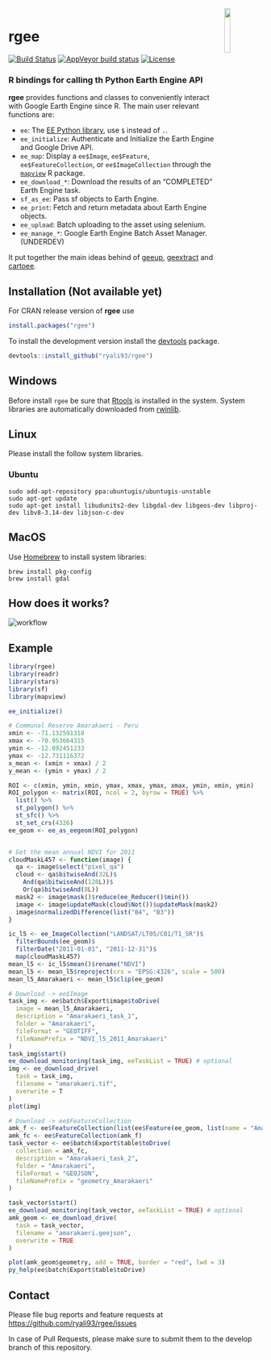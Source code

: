 
<img src="https://raw.githubusercontent.com/ryali93/rgee/master/man/figures/logo.png" align="right" width = 15%/>

# rgee

[![Build
Status](https://travis-ci.org/ryali93/rgee.svg?branch=master)](https://travis-ci.org/ryali93/rgee)
[![AppVeyor build
status](https://ci.appveyor.com/api/projects/status/github/ryali93/rgee?branch=master&svg=true)](https://ci.appveyor.com/project/ryali93/rgee)
[![License](https://img.shields.io/badge/License-Apache%202.0-blue.svg)](https://opensource.org/licenses/Apache-2.0)

### R bindings for calling th Python Earth Engine API

**rgee** provides functions and classes to conveniently interact with
Google Earth Engine since R. The main user relevant functions are:

  - `ee`: The [EE Python
    library](https://github.com/google/earthengine-api), use `$` instead
    of `.`.
  - `ee_initialize`: Authenticate and Initialize the Earth Engine and
    Google Drive API.
  - `ee_map`: Display a `ee$Image`, `ee$Feature`,
    `ee$FeatureCollection`, or `ee$ImageCollection` through the
    [`mapview`](https://github.com/r-spatial/mapview) R package.
  - `ee_download_*`: Download the results of an “COMPLETED” Earth Engine
    task.
  - `sf_as_ee`: Pass sf objects to Earth Engine.
  - `ee_print`: Fetch and return metadata about Earth Engine objects.
  - `ee_upload`: Batch uploading to the asset using selenium.
  - `ee_manage_*`: Google Earth Engine Batch Asset Manager. (UNDERDEV)

It put together the main ideas behind of
[geeup](https://github.com/samapriya/geeup),
[geextract](https://github.com/loicdtx/landsat-extract-gee) and
[cartoee](https://github.com/KMarkert/cartoee).

## Installation (Not available yet)

For CRAN release version of **rgee** use

``` r
install.packages("rgee")
```

To install the development version install the
[devtools](https://cran.r-project.org/package=devtools) package.

``` r
devtools::install_github("ryali93/rgee")
```

## Windows

Before install `rgee` be sure that
[Rtools](https://cran.r-project.org/bin/windows/Rtools/) is installed in
the system. System libraries are automatically downloaded from
[rwinlib](https://github.com/rwinlib/).

## Linux

Please install the follow system libraries.

### Ubuntu

    sudo add-apt-repository ppa:ubuntugis/ubuntugis-unstable
    sudo apt-get update
    sudo apt-get install libudunits2-dev libgdal-dev libgeos-dev libproj-dev libv8-3.14-dev libjson-c-dev

## MacOS

Use [Homebrew](https://brew.sh/) to install system libraries:

    brew install pkg-config
    brew install gdal

## How does it works?

![workflow](https://raw.githubusercontent.com/ryali93/rgee/master/man/figures/rgee.png)

## Example

``` r
library(rgee)
library(readr)
library(stars)
library(sf)
library(mapview)

ee_initialize()

# Communal Reserve Amarakaeri - Peru
xmin <- -71.132591318
xmax <- -70.953664315
ymin <- -12.892451233
ymax <- -12.731116372
x_mean <- (xmin + xmax) / 2
y_mean <- (ymin + ymax) / 2

ROI <- c(xmin, ymin, xmin, ymax, xmax, ymax, xmax, ymin, xmin, ymin)
ROI_polygon <- matrix(ROI, ncol = 2, byrow = TRUE) %>%
  list() %>%
  st_polygon() %>%
  st_sfc() %>%
  st_set_crs(4326)
ee_geom <- ee_as_eegeom(ROI_polygon)


# Get the mean annual NDVI for 2011
cloudMaskL457 <- function(image) {
  qa <- image$select("pixel_qa")
  cloud <- qa$bitwiseAnd(32L)$
    And(qa$bitwiseAnd(128L))$
    Or(qa$bitwiseAnd(8L))
  mask2 <- image$mask()$reduce(ee_Reducer()$min())
  image <- image$updateMask(cloud$Not())$updateMask(mask2)
  image$normalizedDifference(list("B4", "B3"))
}

ic_l5 <- ee_ImageCollection("LANDSAT/LT05/C01/T1_SR")$
  filterBounds(ee_geom)$
  filterDate("2011-01-01", "2011-12-31")$
  map(cloudMaskL457)
mean_l5 <- ic_l5$mean()$rename("NDVI")
mean_l5 <- mean_l5$reproject(crs = "EPSG:4326", scale = 500)
mean_l5_Amarakaeri <- mean_l5$clip(ee_geom)
```

``` r
# Download -> ee$Image
task_img <- ee$batch$Export$image$toDrive(
  image = mean_l5_Amarakaeri,
  description = "Amarakaeri_task_1",
  folder = "Amarakaeri",
  fileFormat = "GEOTIFF",
  fileNamePrefix = "NDVI_l5_2011_Amarakaeri"
)
task_img$start()
ee_download_monitoring(task_img, eeTaskList = TRUE) # optional
img <- ee_download_drive(
  task = task_img,
  filename = "amarakaeri.tif",
  overwrite = T
)
plot(img)

# Download -> ee$FeatureCollection
amk_f <- ee$FeatureCollection(list(ee$Feature(ee_geom, list(name = "Amarakaeri"))))
amk_fc <- ee$FeatureCollection(amk_f)
task_vector <- ee$batch$Export$table$toDrive(
  collection = amk_fc,
  description = "Amarakaeri_task_2",
  folder = "Amarakaeri",
  fileFormat = "GEOJSON",
  fileNamePrefix = "geometry_Amarakaeri"
)

task_vector$start()
ee_download_monitoring(task_vector, eeTaskList = TRUE) # optional
amk_geom <- ee_download_drive(
  task = task_vector,
  filename = "amarakaeri.geojson",
  overwrite = TRUE
)

plot(amk_geom$geometry, add = TRUE, border = "red", lwd = 3)
py_help(ee$batch$Export$table$toDrive)
```

## Contact

Please file bug reports and feature requests at
<https://github.com/ryali93/rgee/issues>

In case of Pull Requests, please make sure to submit them to the develop
branch of this repository.
